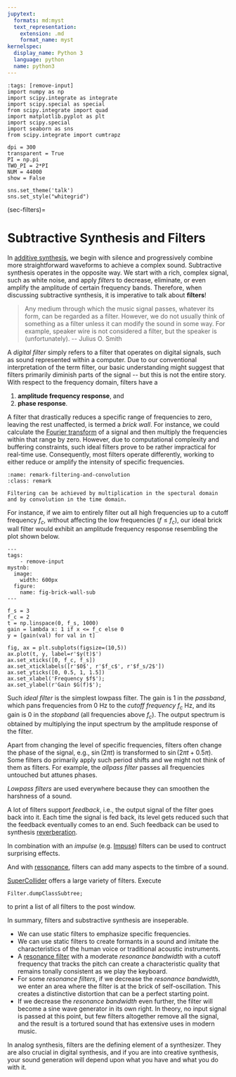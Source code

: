 ```yaml
---
jupytext:
  formats: md:myst
  text_representation:
    extension: .md
    format_name: myst
kernelspec:
  display_name: Python 3
  language: python
  name: python3
---
```


```{code-cell} python3
:tags: [remove-input]
import numpy as np
import scipy.integrate as integrate
import scipy.special as special
from scipy.integrate import quad
import matplotlib.pyplot as plt
import scipy.special
import seaborn as sns
from scipy.integrate import cumtrapz

dpi = 300
transparent = True
PI = np.pi
TWO_PI = 2*PI
NUM = 44000
show = False

sns.set_theme('talk')
sns.set_style("whitegrid")
```

(sec-filters)=
# Subtractive Synthesis and Filters

In [additive synthesis](sec-additive-synthesis), we begin with silence and progressively combine more straightforward waveforms to achieve a complex sound. Subtractive synthesis operates in the opposite way. 
We start with a rich, complex signal, such as white noise, and apply *filters* to decrease, eliminate, or even amplify the amplitude of certain frequency bands. 
Therefore, when discussing subtractive synthesis, it is imperative to talk about **filters**!

>Any medium through which the music signal passes, whatever its form, can be regarded as a filter. 
However, we do not usually think of something as a filter unless it can modify the sound in some way. 
For example, speaker wire is not considered a filter, but the speaker is (unfortunately).
-- Julius O. Smith

A *digital filter* simply refers to a filter that operates on digital signals, such as sound represented within a computer.
Due to our conventional interpretation of the term filter, our basic understanding might suggest that filters primarily diminish parts of the signal -- but this is not the entire story.
With respect to the frequency domain, filters have a 

1. **amplitude frequency response**, and
2. **phase response**.

A filter that drastically reduces a specific range of frequencies to zero, leaving the rest unaffected, is termed a *brick wall*.
For instance, we could calculate the [Fourier transform](def-fourier-transform-exp) of a signal and then multiply the frequencies within that range by zero.
However, due to computational complexity and buffering constraints, such ideal filters prove to be rather impractical for real-time use. Consequently, most filters operate differently, working to either reduce or amplify the intensity of specific frequencies.

```{admonition} Filtering and the Fourier transform
:name: remark-filtering-and-convolution
:class: remark

Filtering can be achieved by multiplication in the spectural domain and by convolution in the time domain.

```

For instance, if we aim to entirely filter out all high frequencies up to a cutoff frequency $f_c$, without affecting the low frequencies $(f \leq f_c)$, our ideal brick wall filter would exhibit an amplitude frequency response resembling the plot shown below.

```{code-cell} python3
---
tags: 
    - remove-input
mystnb:
  image:
    width: 600px
  figure:
    name: fig-brick-wall-sub
---

f_s = 3
f_c = 2
t = np.linspace(0, f_s, 1000)
gain = lambda x: 1 if x <= f_c else 0
y = [gain(val) for val in t]

fig, ax = plt.subplots(figsize=(10,5))
ax.plot(t, y, label=r'$y(t)$')
ax.set_xticks([0, f_c, f_s])
ax.set_xticklabels([r'$0$', r'$f_c$', r'$f_s/2$'])
ax.set_yticks([0, 0.5, 1, 1.5])
ax.set_xlabel('Frequency $f$');
ax.set_ylabel(r'Gain $G(f)$');
```

Such *ideal filter* is the simplest lowpass filter.
The gain is 1 in the *passband*, which pans frequencies from 0 Hz to the *cutoff frequency* $f_c$ Hz, and its gain is 0 in the *stopband* (all frequencies above $f_c$).
The output spectrum is obtained by multiplying the input spectrum by the amplitude response of the filter.

Apart from changing the level of specific frequencies, filters often change the phase of the signal, e.g., $\sin(2\pi t)$ is transformed to $\sin(2\pi t + 0.5\pi)$.
Some filters do primarily apply such period shifts and we might not think of them as filters.
For example, the *allpass filter* passes all frequencies untouched but attunes phases.

*Lowpass filters* are used everywhere because they can smoothen the harshness of a sound.

A lot of filters support *feedback*, i.e., the output signal of the filter goes back into it.
Each time the signal is fed back, its level gets reduced such that the feedback eventually comes to an end.
Such feedback can be used to synthesis [reverberation](sec-reverb).

In combination with an *impulse* (e.g. [Impuse](https://doc.sccode.org/Classes/Impulse.html)) filters can be used to contruct surprising effects.

And with [ressonance](sec-resonance), filters can add many aspects to the timbre of a sound.

[SuperCollider](https://supercollider.github.io/) offers a large variety of filters.
Execute

```isc
Filter.dumpClassSubtree;
```

to print a list of all filters to the post window.

In summary, filters and substractive synthesis are inseperable.

+ We can use static filters to emphasize specific frequencies.
+ We can use static filters to create formants in a sound and imitate the characteristics of the human voice or traditional acoustic instruments.
+ A [resonance filter](sec-resonance) with a moderate *resonance bandwidth* with a cutoff frequency that tracks the pitch can create a characteristic quality that remains tonally consistent as we play the keyboard.
+ For some *resonance filters*, if we decrease the *resonance bandwidth*, we enter an area where the filter is at the brick of self-oscillation. This creates a distinctive distortion that can be a perfect starting point.
+ If we decrease the *resonance bandwidth* even further, the filter will become a sine wave generator in its own right. In theory, no input signal is passed at this point, but few filters altogether remove all the signal, and the result is a tortured sound that has extensive uses in modern music.

In analog synthesis, filters are the defining element of a synthesizer.
They are also crucial in digital synthesis, and if you are into creative synthesis, your sound generation will depend upon what you have and what you do with it.